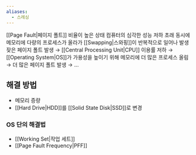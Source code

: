 ```yaml
---
aliases:
  - 스레싱
---
```

[[Page Fault|페이지 폴트]] 비율이 높은 상태
컴퓨터의 심각한 성능 저하 초래
동시에 메모리에 다량의 프로세스가 올라가 [[Swapping|스와핑]]이 반복적으로 일어나 발생
잦은 페이지 폴트 발생 → [[Central Processing Unit|CPU]] 이용률 저하 → [[Operating System|OS]]가 가용성을 높이기 위해 메모리에 더 많은 프로세스 올림 → 더 많은 페이지 폴트 발생 → ...
## 해결 방법

- 메모리 증량
- [[Hard Drive|HDD]]를 [[Solid State Disk|SSD]]로 변경
### OS 단의 해결법

- [[Working Set|작업 세트]]
- [[Page Fault Frequency|PFF]]